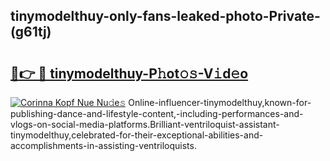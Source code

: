 ## tinymodelthuy-only-fans​-leaked-photo​-Private-(g61tj)


# <h2><a href="https://mediaupload.pro?title=tinymodelthuy&ref=git">🔗👉 🔴 tinymodelthuy-P𝚑ot𝚘𝚜-V𝚒d𝚎o</a></h2>

[![Corinna Kopf Nue Nu𝚍e𝚜](https://i.imgur.com/0qMVB7G.gif)](https://mediaupload.pro?title=tinymodelthuy&ref=git)
Online-influencer-tinymodelthuy,known-for-publishing-dance-and-lifestyle-content,-including-performances-and-vlogs-on-social-media-platforms.Brilliant-ventriloquist-assistant-tinymodelthuy,celebrated-for-their-exceptional-abilities-and-accomplishments-in-assisting-ventriloquists.  